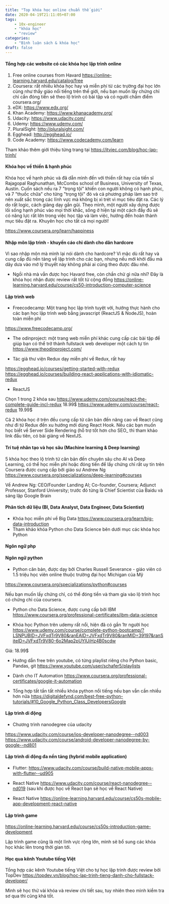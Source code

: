 ```yaml
---
title: "Top khóa học online chuẩn thế giới"
date: 2020-04-19T21:11:05+07:00
tags:
    - 10x-engineer
    - "khóa học"
    - "review"
categories:
    - "Bình luận sách & khóa học"
draft: false
---
```


#### Tổng hợp các website có các khóa học lập trình online
1. Free online courses from Havard https://online-learning.harvard.edu/catalog/free
2. Coursera: rất nhiều khóa học hay và miễn phí từ các trường đại học lớn cũng như thầy giáo nổi tiếng trên thế giới, nếu bạn muốn lấy chứng chỉ chỉ cần đóng tiền sẽ theo lộ trình có bài tập và có người chấm điểm coursera.org/
3. eDX: https://www.edx.org/
4. Khan Academy: https://www.khanacademy.org/
5. Udacity: https://www.udacity.com/
6. Udemy: https://www.udemy.com/
7. PluralSight: http://pluralsight.com/
8. Egghead: http://egghead.io/
9. Code Academy: https://www.codecademy.com/learn

Tham khảo thêm giới thiệu từng trang tại https://itviec.com/blog/hoc-lap-trinh/

#### Khóa học về thiền & hạnh phúc
Khóa học về hạnh phúc và đã dẫn mình đến với thiền rất hay của tiến sĩ Rajagopal Raghunathan, McCombs school of Business, University of Texas, Austin. Cuốn sách nếu ra 7 "trọng tội" khiến con người không có hạnh phúc, và 7 "thuốc chữa" cho từng "trọng tội" đó và cả phương pháp làm sao trở nên xuất sắc trong các lĩnh vực mà không bị xì trét vì mục tiêu đặt ra. Các lý do rất logic, cách giảng dạy gần gũi. Theo mình, một người xây dựng được lối sống hạnh phúc vào mọi thời khắc, sống ở hiện tại một cách đầy đủ sẽ có năng lực rất lớn trong việc học tập và làm việc, hướng đến hoàn thành mục tiêu đặt ra. Khuyên học cho tất cả mọi người!

https://www.coursera.org/learn/happiness

#### Nhập môn lập trình - khuyến cáo chỉ dành cho dân hardcore
Vì sao nhập môn mà mình lại nói dành cho hardcore? Vì mặc dù rất hay và cung cấp đủ nền tảng về lập trình cho các bạn, nhưng nếu mới khởi đầu mà dây dưa vào mớ lý thuyết này không phải ai cũng theo được đâu nhé.

- Ngồi nhà mà vẫn được học Havard free, còn chần chừ gì nữa nhỉ? Đây là khóa học nhận được review rất tốt từ cộng đồng https://online-learning.harvard.edu/course/cs50-introduction-computer-science

#### Lập trình web
- Freecodecamp: Một trang học lập trình tuyệt vời, hướng thực hành cho các bạn học lập trình web bằng javascript (ReactJS & NodeJS), hoàn toàn miễn phí

https://www.freecodecamp.org/

- The odinproject: một trang web miễn phí khác cung cấp các bài tập để giúp bạn có thể trở thành fullstack web developer một cách tự tin
https://www.theodinproject.com/

- Tác giả thư viện Redux dạy miễn phí về Redux, rất hay 

https://egghead.io/courses/getting-started-with-redux
https://egghead.io/courses/building-react-applications-with-idiomatic-redux

- ReactJS

Chọn 1 trong 2 khóa sau
https://www.udemy.com/course/react-the-complete-guide-incl-redux 18.99$
https://www.udemy.com/course/react-redux 19.99$

Cả 2 khóa học ở trên đều cung cấp từ căn bản đến nâng cao về React cũng như đi từ Redux đến xu hướng mới dùng React Hook.
Nếu các bạn muốn học biết về Server Side Rendering (hỗ trợ tốt hơn cho SEO_ thì tham khảo link đầu tiên, có bài giảng về NextJS.

#### Trí tuệ nhân tạo và học sâu (Machine learning & Deep learning)
5 khóa học theo lộ trình từ căn bản đến chuyên sâu cho AI và Deep Learning, có thể học miễn phí hoặc đóng tiền để lấy chứng chỉ rất uy tín trên Coursera được cung cấp bởi giáo sư Andrew Ng https://www.coursera.org/specializations/deep-learning#courses

Về Andrew Ng: CEO/Founder Landing AI; Co-founder, Coursera; Adjunct Professor, Stanford University; trước đó từng là Chief Scientist của Baidu và sáng lập Google Brain

#### Phân tích dữ liệu (BI, Data Analyst, Data Engineer, Data Scientist)
- Khóa học miễn phí về Big Data https://www.coursera.org/learn/big-data-introduction
- Tham khảo khóa Python cho Data Science bên dưới mục các khóa học Python

#### Ngôn ngữ php
#### Ngôn ngữ python
- Python căn bản, được dạy bởi Charles Russell Severance - giáo viên có 1.5 triệu học viên online thuộc trường đại học Michigan của Mỹ

https://www.coursera.org/specializations/python#courses

Nếu bạn muốn lấy chứng chỉ, có thể đóng tiền và tham gia vào lộ trình học có chứng chỉ của coursera.

- Python cho Data Science, được cung cấp bởi IBM
https://www.coursera.org/professional-certificates/ibm-data-science

- Khóa học Python trên udemy rất nổi, hiện đã có gần 1tr người học https://www.udemy.com/course/complete-python-bootcamp/?LSNPUBID=JVFxdTr9V80&ranEAID=JVFxdTr9V80&ranMID=39197&ranSiteID=JVFxdTr9V80-6o2Map2pUYIUiHz4B0scdw

Giá: 18.99$

- Hướng dẫn free trên youtube, có từng playlist riêng cho Python basic, Pandas, git https://www.youtube.com/user/schafer5/playlists

- Dành cho IT Automation
https://www.coursera.org/professional-certificates/google-it-automation

- Tổng hợp tất tần tất nhiều khóa python nổi tiếng nếu bạn vẫn cần nhiều hơn nữa https://digitaldefynd.com/best-free-python-tutorials/#10_Google_Python_Class_DevelopersGoogle

#### Lập trình di động
- Chương trình nanodegree của udacity

https://www.udacity.com/course/ios-developer-nanodegree--nd003
https://www.udacity.com/course/android-developer-nanodegree-by-google--nd801

#### Lập trình di động đa nền tảng (hybrid mobile application)

- Flutter: https://www.udacity.com/course/build-native-mobile-apps-with-flutter--ud905

- React Native https://www.udacity.com/course/react-nanodegree--nd019 (sau khi được học về React bạn sẽ học về React Native)

- React Native https://online-learning.harvard.edu/course/cs50s-mobile-app-development-react-native

#### Lập trình game

https://online-learning.harvard.edu/course/cs50s-introduction-game-development

Lập trình game cũng là một lĩnh vực rộng lớn, mình sẽ bổ sung các khóa học khác lên trong thời gian tới.

#### Học qua kênh Youtube tiếng Việt
Tổng hợp các kênh Youtube tiếng Việt cho tự học lập trình được review bởi TopDev https://topdev.vn/blog/hoc-lap-trinh-tieng-danh-cho-fullstack-developer/

Mình sẽ học thử vài khóa và review chi tiết sau, tuy nhiên theo mình kiểm tra sơ qua thì cũng khá tốt.
